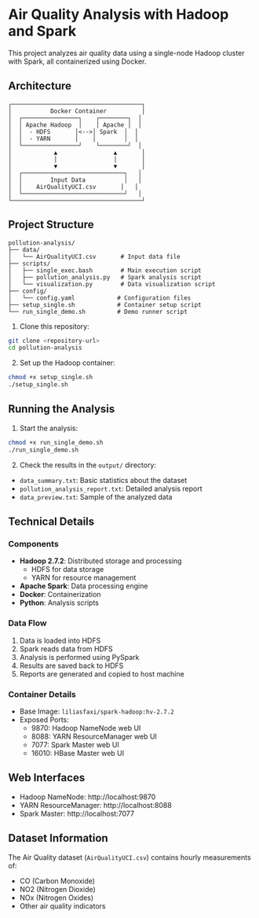 # Air Quality Analysis with Hadoop and Spark

This project analyzes air quality data using a single-node Hadoop cluster with Spark, all containerized using Docker.

## Architecture

```
┌─────────────────────────────────────┐
│           Docker Container          │
│  ┌────────────────┐    ┌────────┐  │
│  │ Apache Hadoop  │    │ Apache │  │
│  │  - HDFS       │<-->│ Spark  │  │
│  │  - YARN       │    │        │  │
│  └────────────────┘    └────────┘  │
│            ▲                ▲       │
│            │                │       │
│            ▼                ▼       │
│  ┌─────────────────────────────┐   │
│  │        Input Data           │   │
│  │    AirQualityUCI.csv       │   │
│  └─────────────────────────────┘   │
└─────────────────────────────────────┘
```

## Project Structure

```
pollution-analysis/
├── data/
│   └── AirQualityUCI.csv       # Input data file
├── scripts/
│   ├── single_exec.bash        # Main execution script
│   ├── pollution_analysis.py   # Spark analysis script
│   └── visualization.py        # Data visualization script
├── config/
│   └── config.yaml            # Configuration files
├── setup_single.sh            # Container setup script
└── run_single_demo.sh         # Demo runner script
```


1. Clone this repository:
```bash
git clone <repository-url>
cd pollution-analysis
```

2. Set up the Hadoop container:
```bash
chmod +x setup_single.sh
./setup_single.sh
```

## Running the Analysis

1. Start the analysis:
```bash
chmod +x run_single_demo.sh
./run_single_demo.sh
```

2. Check the results in the `output/` directory:
- `data_summary.txt`: Basic statistics about the dataset
- `pollution_analysis_report.txt`: Detailed analysis report
- `data_preview.txt`: Sample of the analyzed data

## Technical Details

### Components

- **Hadoop 2.7.2**: Distributed storage and processing
  - HDFS for data storage
  - YARN for resource management
- **Apache Spark**: Data processing engine
- **Docker**: Containerization
- **Python**: Analysis scripts

### Data Flow

1. Data is loaded into HDFS
2. Spark reads data from HDFS
3. Analysis is performed using PySpark
4. Results are saved back to HDFS
5. Reports are generated and copied to host machine

### Container Details

- Base Image: `liliasfaxi/spark-hadoop:hv-2.7.2`
- Exposed Ports:
  - 9870: Hadoop NameNode web UI
  - 8088: YARN ResourceManager web UI
  - 7077: Spark Master web UI
  - 16010: HBase Master web UI



## Web Interfaces

- Hadoop NameNode: http://localhost:9870
- YARN ResourceManager: http://localhost:8088
- Spark Master: http://localhost:7077

## Dataset Information

The Air Quality dataset (`AirQualityUCI.csv`) contains hourly measurements of:
- CO (Carbon Monoxide)
- NO2 (Nitrogen Dioxide)
- NOx (Nitrogen Oxides)
- Other air quality indicators

